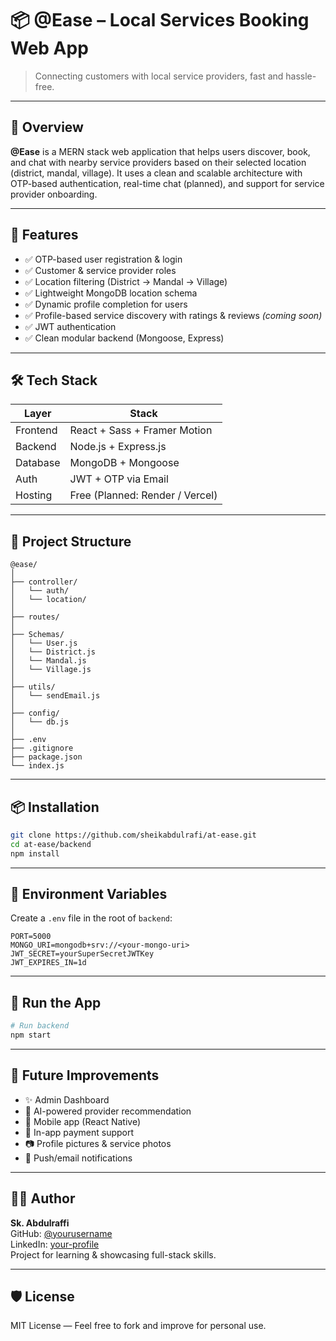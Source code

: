 # 📦 @Ease – Local Services Booking Web App

> Connecting customers with local service providers, fast and hassle-free.

---

## 🚀 Overview

**@Ease** is a MERN stack web application that helps users discover, book, and chat with nearby service providers based on their selected location (district, mandal, village). It uses a clean and scalable architecture with OTP-based authentication, real-time chat (planned), and support for service provider onboarding.

---

## 🧩 Features

- ✅ OTP-based user registration & login  
- ✅ Customer & service provider roles  
- ✅ Location filtering (District → Mandal → Village)  
- ✅ Lightweight MongoDB location schema  
- ✅ Dynamic profile completion for users  
- ✅ Profile-based service discovery with ratings & reviews *(coming soon)*  
- ✅ JWT authentication  
- ✅ Clean modular backend (Mongoose, Express)

---

## 🛠 Tech Stack

| Layer        | Stack                      |
|--------------|----------------------------|
| Frontend     | React + Sass + Framer Motion |
| Backend      | Node.js + Express.js       |
| Database     | MongoDB + Mongoose         |
| Auth         | JWT + OTP via Email        |
| Hosting      | Free (Planned: Render / Vercel) |

---

## 📁 Project Structure

```
@ease/
│
├── controller/
│   └── auth/
│   └── location/
│
├── routes/
│
├── Schemas/
│   └── User.js
│   └── District.js
│   └── Mandal.js
│   └── Village.js
│
├── utils/
│   └── sendEmail.js
│
├── config/
│   └── db.js
│
├── .env
├── .gitignore
├── package.json
└── index.js
```

---

## 📦 Installation

```bash
git clone https://github.com/sheikabdulrafi/at-ease.git
cd at-ease/backend
npm install
```

---

## 🔐 Environment Variables

Create a `.env` file in the root of `backend`:

```env
PORT=5000
MONGO_URI=mongodb+srv://<your-mongo-uri>
JWT_SECRET=yourSuperSecretJWTKey
JWT_EXPIRES_IN=1d
```

---

## 🧪 Run the App

```bash
# Run backend
npm start
```

---

## 📝 Future Improvements

- ✨ Admin Dashboard  
- 🧠 AI-powered provider recommendation  
- 📱 Mobile app (React Native)  
- 🧾 In-app payment support  
- 📷 Profile pictures & service photos  
- 🔔 Push/email notifications

---

## 👨‍💻 Author

**Sk. Abdulraffi**  
GitHub: [@yourusername](https://github.com/sheikabdulrafi)  
LinkedIn: [your-profile](https://linkedin.com/in/your-profile)  
Project for learning & showcasing full-stack skills.

---

## 🛡 License

MIT License — Feel free to fork and improve for personal use.